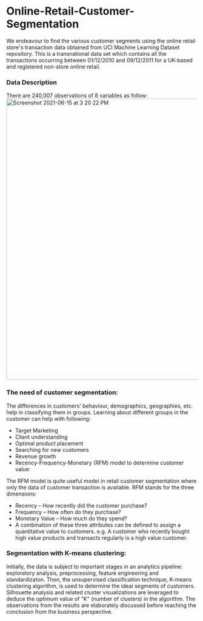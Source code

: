 # Online-Retail-Customer-Segmentation

We endeavour to find the various customer segments using the online retail store's transaction data obtained from UCI Machine Learning Dataset repository. This is a transnational data set which contains all the transactions occurring between 01/12/2010 and 09/12/2011 for a UK-based and registered non-store online retail.
### Data Description

There are 240,007 observations of 8 variables as follow:
<img width="742" alt="Screenshot 2021-06-15 at 3 20 22 PM" src="https://user-images.githubusercontent.com/73156397/122032442-41cf9b00-cded-11eb-9df8-bd28eea5c3c4.png">


### The need of customer segmentation:

The differences in customers' behaviour, demographics, geographies, etc. help in classifying them in groups. Learning about different groups in the customer can help with following:

* Target Marketing
* Client understanding
* Optimal product placement
* Searching for new customers
* Revenue growth
* Recency-Frequency-Monetary (RFM) model to determine customer value:

The RFM model is quite useful model in retail customer segmentation where only the data of customer transaction is available. RFM stands for the three dimensions:

* Recency – How recently did the customer purchase?
* Frequency – How often do they purchase?
* Monetary Value – How much do they spend?
* A combination of these three attributes can be defined to assign a quantitative value to customers. e.g. A customer who recently bought high value products and transacts regularly is a high value customer.

### Segmentation with K-means clustering:

Initially, the data is subject to important stages in an analytics pipeline: exploratory analysis, preprocessing, feature engineering and standardizaton.
Then, the unsupervised classification technique, K-means clustering algorithm, is used to determine the ideal segments of customers. Silhouette analysis and related cluster visualizations are leveraged to deduce the optimum value of "K" (number of clusters) in the algorithm.
The observations from the results are elaborately discussed before reaching the conclusion from the business perspective.
